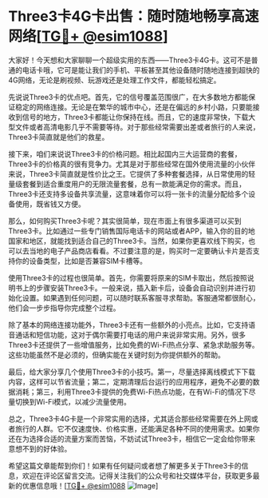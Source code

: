 # Three3卡4G卡出售：随时随地畅享高速网络[[TG💪+ @esim1088](https://t.me/s/esim1088)]

大家好！今天想和大家聊聊一个超级实用的东西——Three3卡4G卡。这可不是普通的电话卡哦，它可是能让我们的手机、平板甚至其他设备随时随地连接到超快的4G网络，无论是刷视频、玩游戏还是处理工作文件，都能轻松搞定。

先说说Three3卡的优点吧。首先，它的信号覆盖范围很广，在大多数地方都能保证稳定的网络连接。无论是在繁华的城市中心，还是在偏远的乡村小路，只要能接收到信号的地方，Three3卡都能让你保持在线。而且，它的速度非常快，下载大型文件或者高清电影几乎不需要等待。对于那些经常需要出差或者旅行的人来说，Three3卡简直就是他们的救星。

接下来，咱们来说说Three3卡的价格问题。相比起国内三大运营商的套餐，Three3卡的价格真的很有竞争力。尤其是对于那些经常在国外使用流量的小伙伴来说，Three3卡简直就是性价比之王。它提供了多种套餐选择，从日常使用的轻量级套餐到适合重度用户的无限流量套餐，总有一款能满足你的需求。而且，Three3卡还支持多设备共享流量，这意味着你可以将一张卡的流量分配给多个设备使用，既省钱又方便。

那么，如何购买Three3卡呢？其实很简单，现在市面上有很多渠道可以买到Three3卡。比如通过一些专门销售国际电话卡的网站或者APP，输入你的目的地国家和地区，就能找到适合自己的Three3卡。当然，如果你更喜欢线下购买，也可以去当地的电子产品商店看看。不过要注意的是，购买时一定要确认卡片是否支持你的设备类型，比如是否兼容SIM卡槽等。

使用Three3卡的过程也很简单。首先，你需要将原来的SIM卡取出，然后按照说明书上的步骤安装Three3卡。一般来说，插入新卡后，设备会自动识别并进行初始化设置。如果遇到任何问题，可以随时联系客服寻求帮助。客服通常都很耐心，他们会一步步指导你完成整个过程。

除了基本的网络连接功能外，Three3卡还有一些额外的小亮点。比如，它支持语音通话和短信功能，这对于偶尔需要打电话的用户来说非常实用。另外，很多Three3卡还提供了一些增值服务，比如免费的Wi-Fi热点分享、紧急求助服务等。这些功能虽然不是必须的，但确实能在关键时刻为你提供额外的帮助。

最后，给大家分享几个使用Three3卡的小技巧。第一，尽量选择离线模式下下载内容，这样可以节省流量；第二，定期清理后台运行的应用程序，避免不必要的数据消耗；第三，利用Three3卡提供的免费Wi-Fi热点功能，在有Wi-Fi的情况下尽量切换到Wi-Fi模式，以减少流量使用。

总之，Three3卡4G卡是一个非常实用的选择，尤其适合那些经常需要在外上网或者旅行的人群。它不仅速度快、价格实惠，还能满足各种不同的使用需求。如果你还在为选择合适的流量方案而苦恼，不妨试试Three3卡，相信它一定会给你带来意想不到的好体验。

希望这篇文章能帮到你们！如果有任何疑问或者想了解更多关于Three3卡的信息，欢迎在评论区留言交流。记得关注我们的公众号和社交媒体平台，获取更多最新的优惠信息哦！[[TG💪+ @esim1088](https://t.me/s/esim1088) ![Image](https://i.postimg.cc/4NQfJmqS/Snipaste-2025-05-13-00-14-12.png)]